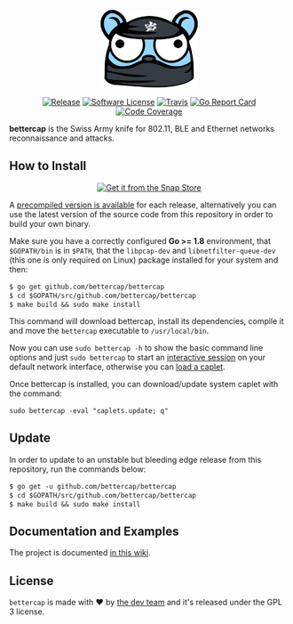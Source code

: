 <p align="center">
  <img alt="BetterCap" src="https://raw.githubusercontent.com/bettercap/media/master/logo.png" height="140" />
  <p align="center">
    <a href="https://github.com/bettercap/bettercap/releases/latest"><img alt="Release" src="https://img.shields.io/github/release/bettercap/bettercap.svg?style=flat-square"></a>
    <a href="https://github.com/bettercap/bettercap/blob/master/LICENSE.md"><img alt="Software License" src="https://img.shields.io/badge/license-GPL3-brightgreen.svg?style=flat-square"></a>
    <a href="https://travis-ci.org/bettercap/bettercap"><img alt="Travis" src="https://img.shields.io/travis/bettercap/bettercap/master.svg?style=flat-square"></a>
    <a href="https://goreportcard.com/report/github.com/bettercap/bettercap"><img alt="Go Report Card" src="https://goreportcard.com/badge/github.com/bettercap/bettercap?style=flat-square&fuckgithubcache=1"></a>
    <a href="https://codecov.io/gh/bettercap/bettercap"><img alt="Code Coverage" src="https://img.shields.io/codecov/c/github/bettercap/bettercap/master.svg?style=flat-square"></a>
  </p>
</p>

**bettercap** is the Swiss Army knife for 802.11, BLE and Ethernet networks reconnaissance and attacks.

## How to Install

<p align="center">
    <a href="https://snapcraft.io/bettercap" target="_blank">
      <img alt="Get it from the Snap Store" src="https://snapcraft.io/static/images/badges/en/snap-store-white.svg" />
    </a>
</p>

A [precompiled version is available](https://github.com/bettercap/bettercap/releases) for each release, alternatively you can use the latest version of the source code from this repository in order to build your own binary.

Make sure you have a correctly configured **Go >= 1.8** environment, that `$GOPATH/bin` is in `$PATH`, that the `libpcap-dev` and `libnetfilter-queue-dev` (this one is only required on Linux) package installed for your system and then:

    $ go get github.com/bettercap/bettercap
    $ cd $GOPATH/src/github.com/bettercap/bettercap
    $ make build && sudo make install

This command will download bettercap, install its dependencies, compile it and move the `bettercap` executable to `/usr/local/bin`. 

Now you can use `sudo bettercap -h` to show the basic command line options and just `sudo bettercap` to start an 
[interactive session](https://github.com/bettercap/bettercap/wiki/Interactive-Mode) on your default network interface, otherwise you can [load a caplet](https://github.com/bettercap/bettercap/wiki/Caplets).

Once bettercap is installed, you can download/update system caplet with the command:

    sudo bettercap -eval "caplets.update; q"

## Update

In order to update to an unstable but bleeding edge release from this repository, run the commands below:

    $ go get -u github.com/bettercap/bettercap
    $ cd $GOPATH/src/github.com/bettercap/bettercap
    $ make build && sudo make install

## Documentation and Examples

The project is documented [in this wiki](https://github.com/bettercap/bettercap/wiki).

## License

`bettercap` is made with ♥  by [the dev team](https://github.com/orgs/bettercap/people) and it's released under the GPL 3 license.

